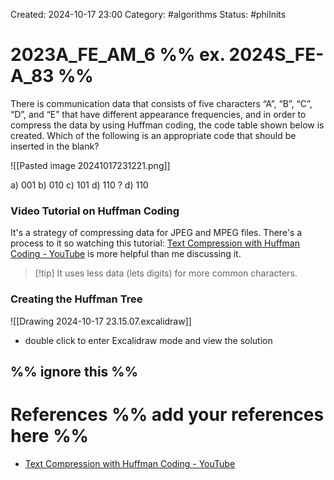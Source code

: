 Created: 2024-10-17 23:00
Category: #algorithms 
Status: #philnits



# 2023A_FE_AM_6 %% ex. 2024S_FE-A_83 %%

There is communication data that consists of five characters “A”, “B”, “C”, “D”, and “E” 
that have different appearance frequencies, and in order to compress the data by using 
Huffman coding, the code table shown below is created. Which of the following is an 
appropriate code that should be inserted in the blank?

![[Pasted image 20241017231221.png]]

a) 001
b) 010
c) 101
d) 110
? 
d) 110
### Video Tutorial on Huffman Coding

It's a strategy of compressing data for JPEG and MPEG files. There's a process to it so watching this tutorial: [Text Compression with Huffman Coding - YouTube](https://www.youtube.com/watch?v=iiGZ947Tcck) is more helpful than me discussing it.

> [!tip] It uses less data (lets digits) for more common characters.

### Creating the Huffman Tree

![[Drawing 2024-10-17 23.15.07.excalidraw]]
- double click to enter Excalidraw mode and view the solution



%% ignore this %%
---









# References %% add your references here %%
- [Text Compression with Huffman Coding - YouTube](https://www.youtube.com/watch?v=iiGZ947Tcck)